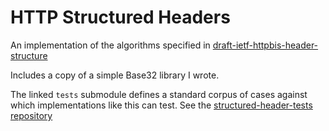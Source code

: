 
HTTP Structured Headers
=======================

An implementation of the algorithms specified in [draft-ietf-httpbis-header-structure]

Includes a copy of a simple Base32 library I wrote.

The linked `tests` submodule defines a standard corpus of cases against which
implementations like this can test.  See the [structured-header-tests repository][tests]

[draft-ietf-httpbis-header-structure]: https://tools.ietf.org/html/draft-ietf-httpbis-header-structure
[tests]: https://github.com/httpwg/structured-header-tests/

